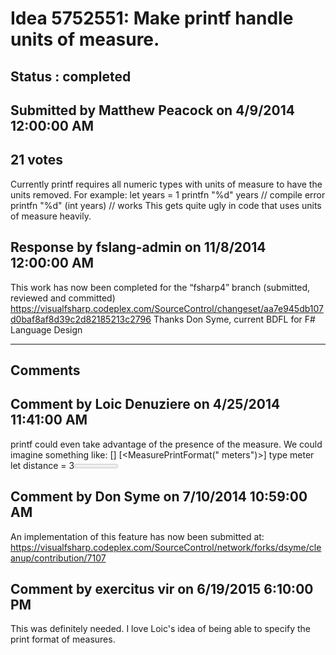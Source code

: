 # Idea 5752551: Make printf handle units of measure. #

## Status : completed

## Submitted by Matthew Peacock on 4/9/2014 12:00:00 AM

## 21 votes

Currently printf requires all numeric types with units of measure to have the units removed. For example:
let years = 1<year>
printfn "%d" years // compile error
printfn "%d" (int years) // works
This gets quite ugly in code that uses units of measure heavily.



## Response by fslang-admin on 11/8/2014 12:00:00 AM

This work has now been completed for the “fsharp4” branch (submitted, reviewed and committed)
https://visualfsharp.codeplex.com/SourceControl/changeset/aa7e945db107d0baf8af8d39c2d82185213c2796
Thanks
Don Syme, current BDFL for F# Language Design

------------------------
## Comments


## Comment by Loic Denuziere on 4/25/2014 11:41:00 AM
printf could even take advantage of the presence of the measure. We could imagine something like:
[<Measure>]
[<MeasurePrintFormat(" meters")>]
type meter
let distance = 3<meter>
printfn "The distance is %d" distance // Prints: The distance is 3 meters


## Comment by Don Syme on 7/10/2014 10:59:00 AM
An implementation of this feature has now been submitted at: https://visualfsharp.codeplex.com/SourceControl/network/forks/dsyme/cleanup/contribution/7107


## Comment by exercitus vir on 6/19/2015 6:10:00 PM
This was definitely needed. I love Loic's idea of being able to specify the print format of measures.

